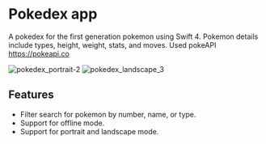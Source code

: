 # Pokedex app
A pokedex for the first generation pokemon using Swift 4. Pokemon details include types, height, weight, stats, and moves. Used pokeAPI https://pokeapi.co

![pokedex_portrait-2](https://user-images.githubusercontent.com/96437864/146832634-d3058da6-46c1-48b1-af3e-07c6e00c4b50.gif)
![pokedex_landscape_3](https://user-images.githubusercontent.com/96437864/146832729-3c94c8b4-8ccc-4dfd-b086-65e0085200b5.gif)


## Features
- Filter search for pokemon by number, name, or type.
- Support for offline mode.
- Support for portrait and landscape mode.



